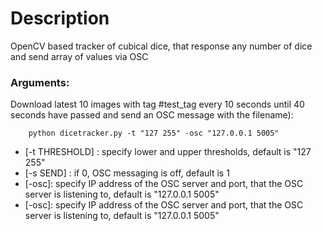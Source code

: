 # Description
OpenCV based tracker of cubical dice, that response any number of dice and send array of values via OSC

### Arguments:

Download latest 10 images with tag #test_tag every 10 seconds until 40 seconds have passed and send an OSC message with the filename):
```
    python dicetracker.py -t "127 255" -osc "127.0.0.1 5005"
```
  - [-t THRESHOLD] : specify lower and upper thresholds, default is "127 255"
  - [-s SEND] : if 0, OSC messaging is off, default is 1
  - [-osc]: specify IP address of the OSC server and port, that the OSC server is listening to, default is "127.0.0.1 5005"
  - [-osc]: specify IP address of the OSC server and port, that the OSC server is listening to, default is "127.0.0.1 5005"
